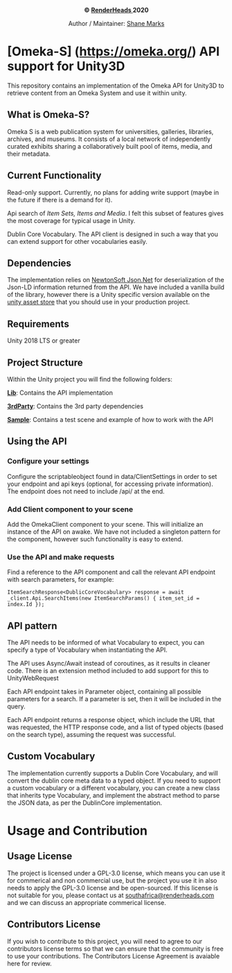 

<p align="center">
  <b>© <a href="http://www.renderheads.com">RenderHeads </a> 2020</b>
</p>
<p align ="center"> Author / Maintainer: <a href="https://www.shanemarks.co.za">Shane Marks</a> </p>


# [Omeka-S] (https://omeka.org/) API support for Unity3D

This repository contains an implementation of the Omeka API for Unity3D to retrieve content from an Omeka System and use it within unity.

## What is Omeka-S?
Omeka S is a web publication system for universities, galleries, libraries, archives, and museums. It consists of a local network of independently curated exhibits sharing a collaboratively built pool of items, media, and their metadata.

## Current Functionality
Read-only support. Currently, no plans for adding write support (maybe in the future if there is a demand for it).

Api search of *Item Sets, Items and Media*. I felt this subset of features gives the most coverage for typical usage in Unity.

Dublin Core Vocabulary. The API client is designed in such a way that you can extend support for other vocabularies easily.

## Dependencies
The implementation relies on [NewtonSoft Json.Net]() for deserialization of the Json-LD information returned from the API. We have included a vanilla build of the library, however there is a Unity specific version available on the [unity asset store](https://assetstore.unity.com/packages/tools/input-management/json-net-for-unity-11347) that you should use in your production project.

## Requirements
Unity 2018 LTS or greater

## Project Structure
Within the Unity project you will find the following folders:

[**Lib**](https://github.com/RenderHeads/lib-unity-omeka/tree/main/Unity/Assets/Lib): Contains the API implementation

[**3rdParty**](https://github.com/RenderHeads/lib-unity-omeka/tree/main/Unity/Assets/3rdParty): Contains the 3rd party dependencies

[**Sample**](https://github.com/RenderHeads/lib-unity-omeka/tree/main/Unity/Assets/Sample): Contains a test scene and example of how to work with the API

## Using the API
### Configure your settings
Configure the scriptableobject found in data/ClientSettings in order to set your endpoint and api keys (optional, for accessing private information).
The endpoint does not need to include /api/ at the end.

### Add Client component to your scene
Add the OmekaClient component to your scene. This will initialize an instance of the API on awake. We have not included a singleton pattern for the component, however such functionality is easy to extend.

### Use the API and make requests
Find a reference to the API component and call the relevant API endpoint with search parameters, for example:

`ItemSearchResponse<DublicCoreVocabulary> response = await _client.Api.SearchItems(new ItemSearchParams() { item_set_id = index.Id });`

## API pattern
The API needs to be informed of what Vocabulary to expect, you can specify a type of Vocabulary when instantiating the API.

The API uses Async/Await instead of coroutines, as it results in cleaner code. There is an extension method included to add support for this to UnityWebRequest

Each API endpoint takes in Parameter object, containing all possible parameters for a  search. If a parameter is set, then it will be included in the query.

Each API endpoint returns a response object, which include the URL that was requested, the HTTP response code, and a list of typed objects (based on the search type), assuming the request was successful.

## Custom Vocabulary
The implementation currently supports a Dublin Core Vocabulary, and will convert the dublin core meta data to a typed object. If you need to support a custom vocabulary or a different vocabulary, you can create a new class that inherits type Vocabulary, and implement the abstract method to parse the JSON data, as per the DublinCore implementation.


# Usage and Contribution
## Usage License
The project is licensed under a GPL-3.0 license, which means you can use it for commerical and non commercial use, but the project you use it in also needs to apply the GPL-3.0 license and be open-sourced. If this license is not suitable for you, please contact us at southafrica@renderheads.com and we can discuss an appropriate commerical license.

## Contributors License
If you wish to contribute to this project, you will need to agree to our contributors license terms so that we can ensure that the community is free to use your contributions.
The Contributors License Agreement is avaiable here for review.


